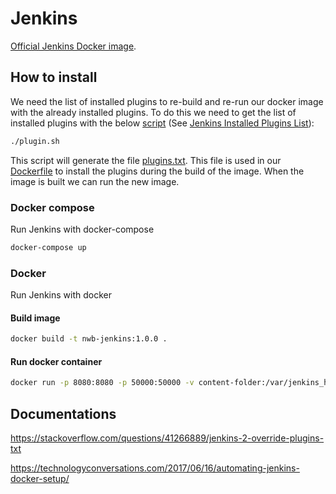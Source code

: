 # Jenkins
[Official Jenkins Docker image](https://github.com/jenkinsci/docker).

## How to install

We need the list of installed plugins to re-build and re-run our docker image with 
the already installed plugins.
To do this we need to get the list of installed plugins with the below [script](plugin.sh)
(See [Jenkins Installed Plugins List](http://www.noqcks.io/note/jenkins-plugins-list/)):

~~~bash
./plugin.sh
~~~

This script will generate the file [plugins.txt](plugins.txt).
This file is used in our [Dockerfile](Dockerfile) to install the plugins during the build of the image.
When the image is built we can run the new image.   

### Docker compose
Run Jenkins with docker-compose
~~~bash
docker-compose up
~~~

### Docker
Run Jenkins with docker
#### Build image
~~~bash
docker build -t nwb-jenkins:1.0.0 .
~~~
#### Run docker container
~~~bash
docker run -p 8080:8080 -p 50000:50000 -v content-folder:/var/jenkins_home nwb-jenkins:1.0.0
~~~

## Documentations
https://stackoverflow.com/questions/41266889/jenkins-2-override-plugins-txt


https://technologyconversations.com/2017/06/16/automating-jenkins-docker-setup/